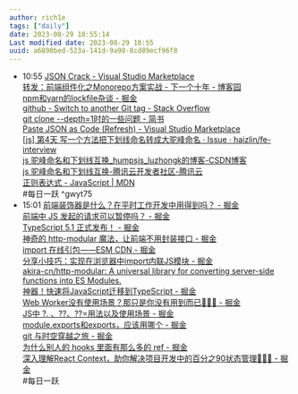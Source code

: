 ```yaml
---
author: rich1e
tags: ["daily"]
date: 2023-08-29 10:55:14
Last modified date: 2023-08-29 10:55
uuid: a6890bed-523a-141d-9a98-8cd89ecf96f8
---
```


- 10:55 [JSON Crack - Visual Studio Marketplace](https://marketplace.visualstudio.com/items?itemName=AykutSarac.jsoncrack-vscode)<br>[转发：前端组件化之Monorepo方案实战 - 下一个十年 - 博客园](https://www.cnblogs.com/mate-ui/p/16969085.html)<br>[npm和yarn的lockfile杂谈 - 掘金](https://juejin.cn/post/6949896105597337631)<br>[github - Switch to another Git tag - Stack Overflow](https://stackoverflow.com/questions/4330610/switch-to-another-git-tag)<br>[git clone --depth=1时的一些问题 - 简书](https://www.jianshu.com/p/1031dd2a6c3a)<br>[Paste JSON as Code (Refresh) - Visual Studio Marketplace](https://marketplace.visualstudio.com/items?itemName=doggy8088.quicktype-refresh)<br>[[js] 第4天 写一个方法把下划线命名转成大驼峰命名 · Issue · haizlin/fe-interview](https://github.com/haizlin/fe-interview/issues/12)<br>[js 驼峰命名和下划线互换_humpsjs_luzhongk的博客-CSDN博客](https://blog.csdn.net/luzhongk/article/details/78918489)<br>[js 驼峰命名和下划线互换-腾讯云开发者社区-腾讯云](https://cloud.tencent.com/developer/article/1455131?cps_key=1d358d18a7a17b4a6df8d67a62fd3d3d)<br>[正则表达式 - JavaScript | MDN](https://developer.mozilla.org/zh-CN/docs/Web/JavaScript/Guide/Regular_expressions)<br>#每日一跃 ^gwyt75
- 15:01 [前端装饰器是什么？在平时工作开发中用得到吗？ - 掘金](https://juejin.cn/post/7262645115818934328?utm_source=gold_browser_extension)<br>[前端中 JS 发起的请求可以暂停吗？ - 掘金](https://juejin.cn/post/7260742402397863992?utm_source=gold_browser_extension)<br>[TypeScript 5.1 正式发布！ - 掘金](https://juejin.cn/post/7239953874950946876?utm_source=gold_browser_extension)<br>[神奇的 http-modular 魔法，让前端不用封装接口 - 掘金](https://juejin.cn/post/7265625144764334121?utm_source=gold_browser_extension)<br>[import 在线引包——ESM CDN - 掘金](https://juejin.cn/post/7158818181308481573)<br>[分享小技巧：实现在浏览器中import内联JS模块 - 掘金](https://juejin.cn/post/7070339012933713956)<br>[akira-cn/http-modular: A universal library for converting server-side functions into ES Modules.](https://github.com/akira-cn/http-modular)<br>[神器！快速将JavaScript迁移到TypeScript - 掘金](https://juejin.cn/post/7239953755898560569?utm_source=gold_browser_extension)<br>[Web Worker没有使用场景？那只是你没有用到而已🐒🐒🐒 - 掘金](https://juejin.cn/post/7266737898669260835?utm_source=gold_browser_extension)<br>[JS中 ?. 、??、??=用法以及使用场景 - 掘金](https://juejin.cn/post/7271099547567472698?utm_source=gold_browser_extension)<br>[module.exports和exports，应该用哪个 - 掘金](https://juejin.cn/post/7270867067216773159)<br>[git 与时空穿越之旅 - 掘金](https://juejin.cn/post/7269049833365225491)<br>[为什么别人的 hooks 里面有那么多的 ref - 掘金](https://juejin.cn/post/7271643757640007680?utm_source=gold_browser_extension)<br>[深入理解React Context，助你解决项目开发中的百分之90状态管理💯💯💯 - 掘金](https://juejin.cn/post/7271946932019740709)<br>#每日一跃
